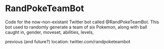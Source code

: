 # RandPokeTeamBot
Code for the now-non-existant Twitter bot called @RandPokeTeamBot. This bot used to randomly generate a team of six Pokemon, along with ball caught in, gender, moveset, abilities, levels, 

previous (and future?) location: twitter.com/randpoketeambot
